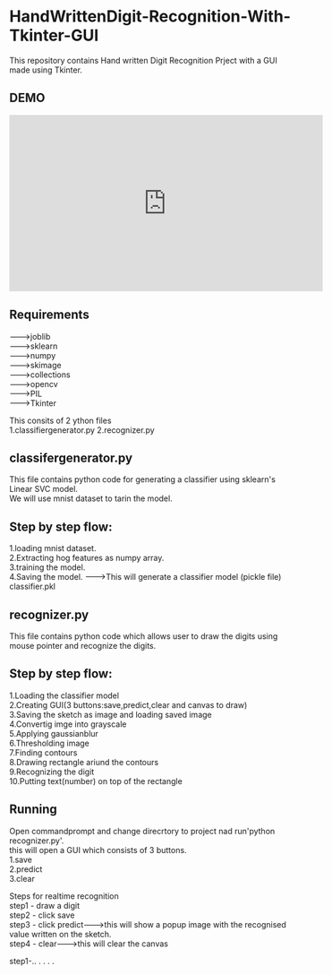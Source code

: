 # HandWrittenDigit-Recognition-With-Tkinter-GUI

This repository contains Hand written Digit Recognition Prject with a GUI made using Tkinter.


## DEMO

<iframe width="560" height="315" src="https://www.youtube.com/embed/pSpwV16Z4_Y" frameborder="0" allow="accelerometer; autoplay; encrypted-media; gyroscope; picture-in-picture" allowfullscreen></iframe>


## Requirements
--->joblib\
--->sklearn\
--->numpy\
--->skimage\
--->collections\
--->opencv\
--->PIL\
--->Tkinter

This consits of 2 ython files\
1.classifiergenerator.py
2.recognizer.py

## classifergenerator.py
This file contains python code for generating a classifier using sklearn's Linear SVC model.\
We will use mnist dataset to tarin the model.
## Step by step flow:
1.loading mnist dataset.\
2.Extracting hog features as numpy array.\
3.training the model.\
4.Saving the model. --->This will generate a classifier model (pickle file) classifier.pkl

## recognizer.py
This file contains python code which allows user to draw the digits using mouse pointer and recognize the digits.
## Step by step flow:
1.Loading the classifier model\
2.Creating GUI(3 buttons:save,predict,clear and canvas to draw)\
3.Saving the sketch as image and loading saved image\
4.Convertig imge into grayscale\
5.Applying gaussianblur\
6.Thresholding image\
7.Finding contours\
8.Drawing rectangle ariund the contours\
9.Recognizing the digit\
10.Putting text(number) on top of the rectangle

## Running

Open commandprompt and change direcrtory to project nad run'python recognizer.py'.\
this will open a GUI which consists of 3 buttons.\
1.save\
2.predict\
3.clear

Steps for realtime recognition\
step1 - draw a digit\
step2 - click save\
step3 - click predict--->this will show a popup image with the recognised value written on the sketch.\
step4 - clear--->this will clear the canvas

step1-..
.
.
.
.


